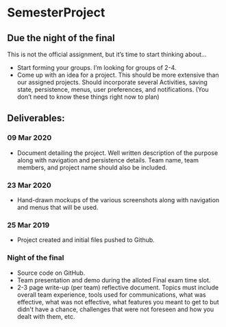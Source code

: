 # SemesterProject
## Due the night of the final

This is not the official assignment, but it’s time to start thinking about…

* Start forming your groups. I’m looking for groups of 2-4. 
* Come up with an idea for a project. This should be more extensive than our assigned projects. Should incorporate several Activities, saving state, persistence, menus, user preferences, and notifications. (You don’t need to know these things right now to plan)

## Deliverables:
### 09 Mar 2020
* Document detailing the project. Well written description of the purpose along with navigation and persistence details. Team name, team members, and project name should also be included.

### 23 Mar 2020
* Hand-drawn mockups of the various screenshots along with navigation and menus that will be used.

### 25 Mar 2019
* Project created and initial files pushed to Github.

### Night of the final
* Source code on GitHub.
* Team presentation and demo during the alloted Final exam time slot.
* 2-3 page write-up (per team) reflective document. Topics must include overall team experience, tools used for communications, what was effective, what was not effective, what features you meant to get to but didn't have a chance, challenges that were not foreseen and how you dealt with them, etc. 

